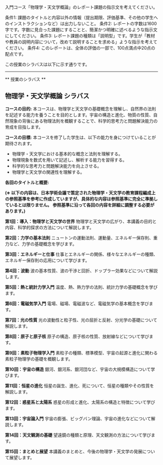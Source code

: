 入門コース「物理学・天文学概論」のレポート課題の指示文を考えてください。

条件1: 課題のタイトルと内容以外の情報（提出期限、評価基準、その他の学生へのインストラクションなど）は出力しないこと。
条件2: レポートの字数は1600字です。字数に見合った課題にすることと、簡潔かつ明確に述べるような指示文にしてください。
条件3: レポート課題の種類は「説明型」です。学生が「教材や教員の説明内容について，改めて説明することを求める」ような指示を考えてください。
条件4: このレポートは、全体の評価の一部で、100点満点中20点の配点です。

この授業のシラバスは以下に示す通りです。

---------------------------------------
** 授業のシラバス **
## 物理学・天文学概論 シラバス

**コースの目的:** 本コースは、物理学と天文学の基礎概念を理解し、自然界の法則を記述する能力を養うことを目的とします。宇宙の構造と進化、物質の性質、自然現象の背後にある物理法則を概観することで、科学的思考力と問題解決能力の育成を目指します。

**コースの目標:**  本コースを修了した学生は、以下の能力を身につけていることが期待されます。
* 物理学・天文学における基本的な概念と法則を理解する。
* 物理現象を数式を用いて記述し、解析する能力を習得する。
* 科学的な思考力と問題解決能力を向上させる。
* 物理学と天文学の関連性を理解する。


**各回のタイトルと概要:**

**(※ 以下の内容は、日本学術会議で策定された物理学・天文学の教育課程編成上の参照基準を参考に作成していますが、具体的な内容は参照基準に完全に準拠しているとは限りません。 参照基準に沿って各回の内容を詳細に調整する必要があります。)**

**第1回：導入：物理学と天文学の世界**
物理学と天文学の広がり、本講義の目的と内容、科学的探求の方法について解説します。

**第2回：力学の基本法則**
ニュートンの運動法則、運動量、エネルギー保存則、重力など、力学の基礎概念を学びます。

**第3回：エネルギーと仕事**
仕事とエネルギーの関係、様々なエネルギーの種類、エネルギー保存則の応用について学びます。

**第4回：波動**
波の基本性質、波の干渉と回折、ドップラー効果などについて解説します。

**第5回：熱と統計力学入門**
温度、熱、熱力学の法則、統計力学の基礎概念を学びます。

**第6回：電磁気学入門**
電場、磁場、電磁波など、電磁気学の基本概念を学びます。

**第7回：光の性質**
光の波動性と粒子性、光の屈折と反射、分光学の基礎について解説します。

**第8回：原子と原子核**
原子の構造、原子核の性質、放射線などについて学びます。

**第9回：素粒子物理学入門**
素粒子の種類、標準模型、宇宙の起源と進化に関わる素粒子物理学の基礎を概観します。

**第10回：宇宙の構造**
銀河、銀河系、銀河団など、宇宙の大規模構造について学びます。

**第11回：恒星の進化**
恒星の誕生、進化、死について、恒星の種類やその性質を解説します。

**第12回：惑星系と太陽系**
惑星の形成と進化、太陽系の構造と特徴について学びます。

**第13回：宇宙論入門**
宇宙の膨張、ビッグバン理論、宇宙の進化などについて解説します。

**第14回：天文観測の基礎**
望遠鏡の種類と原理、天文観測の方法について学びます。

**第15回：まとめと展望**
本講義のまとめと、今後の物理学・天文学の発展について展望します。


